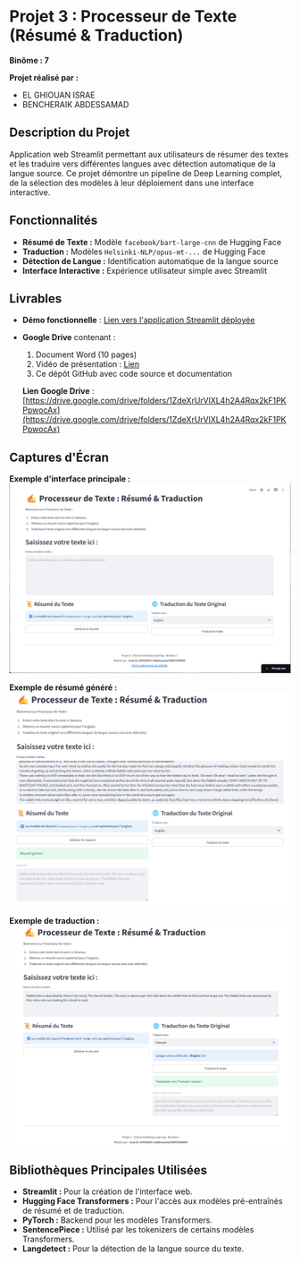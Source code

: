# Projet 3 : Processeur de Texte (Résumé & Traduction)

**Binôme : 7**

**Projet réalisé par :**
* EL GHIOUAN ISRAE
* BENCHERAIK ABDESSAMAD

## Description du Projet
Application web Streamlit permettant aux utilisateurs de résumer des textes et les traduire vers différentes langues avec détection automatique de la langue source. Ce projet démontre un pipeline de Deep Learning complet, de la sélection des modèles à leur déploiement dans une interface interactive.

## Fonctionnalités
* **Résumé de Texte :** Modèle `facebook/bart-large-cnn` de Hugging Face
* **Traduction :** Modèles `Helsinki-NLP/opus-mt-...` de Hugging Face
* **Détection de Langue :** Identification automatique de la langue source
* **Interface Interactive :** Expérience utilisateur simple avec Streamlit

## Livrables
- **Démo fonctionnelle** : [Lien vers l'application Streamlit déployée](https://projet3-dl-texte-bout-en-bout.streamlit.app/)
- **Google Drive** contenant :
  1. Document Word (10 pages)
  2. Vidéo de présentation : [Lien](https://drive.google.com/file/d/123SISR7iOCtKZD5oKQB5MEdAz4kC6T4x/view)
  3. Ce dépôt GitHub avec code source et documentation
  
  **Lien Google Drive** : [https://drive.google.com/drive/folders/1ZdeXrUrVlXL4h2A4Rqx2kF1PKPpwocAx](https://drive.google.com/drive/folders/1ZdeXrUrVlXL4h2A4Rqx2kF1PKPpwocAx)

## Captures d'Écran

**Exemple d'interface principale :**
![Interface Principale](/images/c1.png)

**Exemple de résumé généré :**
<kbd> ![Résumé Généré](/images/c2.png) </kbd>

**Exemple de traduction :**
<kbd> ![Traduction Effectuée](/images/c3.png) </kbd>

## Bibliothèques Principales Utilisées

*   **Streamlit :** Pour la création de l'interface web.
*   **Hugging Face Transformers :** Pour l'accès aux modèles pré-entraînés de résumé et de traduction.
*   **PyTorch :** Backend pour les modèles Transformers.
*   **SentencePiece :** Utilisé par les tokenizers de certains modèles Transformers.
*   **Langdetect :** Pour la détection de la langue source du texte.
